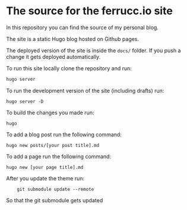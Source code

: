 # The source for the ferrucc.io site


In this repository you can find the source of my personal blog.

The site is a static Hugo blog hosted on Github pages.

The deployed version of the site is inside the `docs/` folder. If you push a change it gets deployed automatically.

To run this site locally clone the repository and run:

```bash
hugo server
```

To run the development version of the site (including drafts) run:

```
hugo server -D
```

To build the changes you made run:

```
hugo
```

To add a blog post run the following command:

```
hugo new posts/[your post title].md
```

To add a page run the following command:

```
hugo new [your page title].md
```

After you update the theme run:

```
    git submodule update --remote
```

So that the git submodule gets updated